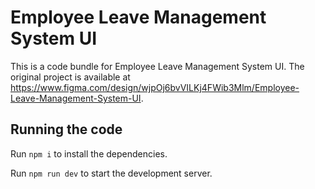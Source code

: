 
  # Employee Leave Management System UI

  This is a code bundle for Employee Leave Management System UI. The original project is available at https://www.figma.com/design/wjpOj6bvVILKj4FWib3Mlm/Employee-Leave-Management-System-UI.

  ## Running the code

  Run `npm i` to install the dependencies.

  Run `npm run dev` to start the development server.
  